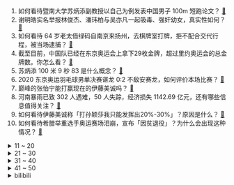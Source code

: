 1. 如何看待暨南大学苏炳添副教授以自己为例发表中国男子 100m 短跑论文？ [:link:](https://www.zhihu.com/question/476669367)
2. 谢明皓实名举报林俊杰、潘玮柏与吴亦凡一起吸毒、强奸幼女，真实性如何？ [:link:](https://www.zhihu.com/question/476619729)
3. 如何看待 64 岁老太借绿码自南京来扬州，去棋牌室打牌，拒不配合交代行程，被当场逮捕？ [:link:](https://www.zhihu.com/question/476087647)
4. 截至目前，中国队已经在东京奥运会上拿下29枚金牌，超过里约奥运会的总金牌数。你怎么看？ [:link:](https://www.zhihu.com/question/476762052)
5. 苏炳添 100 米 9 秒 83 是什么概念？ [:link:](https://www.zhihu.com/question/476576078)
6. 2020 东京奥运羽毛球男单决赛谌龙 0:2 不敌安赛龙，如何评价本场比赛？ [:link:](https://www.zhihu.com/question/476802376)
7. 巅峰的张怡宁能打赢现在的伊藤美诚吗？ [:link:](https://www.zhihu.com/question/356721490)
8. 河南暴雨已致 302 人遇难，50 人失踪，经济损失 1142.69 亿元，还有哪些信息值得关注？ [:link:](https://www.zhihu.com/question/476761481)
9. 如何看待伊藤美诚称「打孙颖莎我只能发挥出20%-30%」？原因是什么？ [:link:](https://www.zhihu.com/question/476328323)
10. 如何看待希腊举重选手奥运赛场泪崩，宣布「因贫退役」？为什么会出现这种情况？ [:link:](https://www.zhihu.com/question/476656778)
<details>
<summary>11 ~ 20</summary>

11. 如何以「凌晨三点，官方警报消息吵醒了你,消息内容是:“不要抬头看月亮”。」为开头写文章？ [:link:](https://www.zhihu.com/question/476658201)
12. 如何看待林俊杰方面委托律师发布的律师声明 ？有哪些关注点？ [:link:](https://www.zhihu.com/question/476625365)
13. 如何看待吴亦凡全网社交账号被注销，音乐作品被下架一事？ [:link:](https://www.zhihu.com/question/476605742)
14. 美国之音声称「在举国体制和民族主义夹缝中」，中国运动员没有退赛自由，这反映了什么样的偏见？ [:link:](https://www.zhihu.com/question/476704336)
15. 如何评价 2020 东京奥运会女篮小组赛收官战中国 74:62 取 3 连胜小组头名出线？ [:link:](https://www.zhihu.com/question/476757748)
16. 如何看待林俊杰、潘玮柏方就「吴亦凡」事件发布律师声明，称谴责一切侵权行为？ [:link:](https://www.zhihu.com/question/476635025)
17. 如何看待乌合麒麟新作《神明改造》？ [:link:](https://www.zhihu.com/question/476423755)
18. 有哪些大道至简、直击本质的句子？ [:link:](https://www.zhihu.com/question/466361764)
19. 如何看待印小天踩长城墙上跳舞拍视频，景区表示「属于不文明行为，也缺乏敬畏心」？ [:link:](https://www.zhihu.com/question/476510675)
20. 不顾健康赚钱，和每天平淡靠点小钱过日子，哪种是你愿意的？ [:link:](https://www.zhihu.com/question/465726151)
</details>
<details>
<summary>21 ~ 30</summary>

21. 如何看待 iQOO 8 不仅有 2K 高刷屏+ LTPO 技术，还用上了 E5 材质？ [:link:](https://www.zhihu.com/question/475867652)
22. 如何看待 2021 最新的世界五百强排名，小米位居 338名，比去年上升 84 位？ [:link:](https://www.zhihu.com/question/476702210)
23. 东京奥运会中国女排 2 胜 3 负结束征程，如何评价她们的表现？ [:link:](https://www.zhihu.com/question/476776540)
24. 武汉发现 7 名外来务工人员核酸检测阳性，具体情况是怎样的？还有哪些信息需要关注？ [:link:](https://www.zhihu.com/question/476715848)
25. 顺产该不该让老公陪进去？ [:link:](https://www.zhihu.com/question/334044785)
26. 如何看待《英雄联盟》职业选手 Ning 直播喊话 DYS 主播「有话当面讲」？ [:link:](https://www.zhihu.com/question/476605757)
27. 如何看待香港一男子看奥运侮辱国歌，成首个侮辱国歌罪被拘案例？ [:link:](https://www.zhihu.com/question/476501192)
28. 腾讯游戏坐拥经济、人才和技术，这么多年是否做出一款原创 3A 的作品？为什么？ [:link:](https://www.zhihu.com/question/475625594)
29. 女生哪些行为一看就没谈过恋爱？ [:link:](https://www.zhihu.com/question/274051741)
30. 如何看待梦龙被疑中外用料不同，国内版用植物油代替牛奶？全乳脂和植脂是衡量冰淇淋好坏的标准吗？ [:link:](https://www.zhihu.com/question/476597655)
</details>
<details>
<summary>31 ~ 40</summary>

31. 培训机构整顿，机构中小学生老师们接下来何去何从？ [:link:](https://www.zhihu.com/question/475968082)
32. 如何看待字节跳动 AI 实验室总监李磊入职 UCSB？ [:link:](https://www.zhihu.com/question/476449476)
33. 如果钓鱼进奥运会，会不会超越三大球成为最受中年人喜欢的运动？ [:link:](https://www.zhihu.com/question/476096991)
34. 如何看待 Rookie 深夜微博发文「对不起所有人」？ [:link:](https://www.zhihu.com/question/476610794)
35. 为什么现在很多讲女性独立的影视作品核心都在讲「男人靠不住」？真正好的女性主义表达是什么样的？ [:link:](https://www.zhihu.com/question/475930639)
36. 由于重庆新冠确诊病例曾前往西安旅游，西安已开始疫情防控，现在情况如何？ [:link:](https://www.zhihu.com/question/475716255)
37. 2020 东京奥运女排小组赛中国 3:0 阿根廷结束奥运征程，如何评价本场比赛？ [:link:](https://www.zhihu.com/question/476745843)
38. 复读是不是一个好的选择？ [:link:](https://www.zhihu.com/question/469798449)
39. 你有哪些给高中生的建议？ [:link:](https://www.zhihu.com/question/34684896)
40. 如何看待英国科研人员近日发布研究报告称「新冠病毒未来可能出现抗原漂移，致死率高达 35% 」？ [:link:](https://www.zhihu.com/question/476497087)
</details>
<details>
<summary>41 ~ 50</summary>

41. 七夕节送女朋友什么礼物？ [:link:](https://www.zhihu.com/question/63696401)
42. 今年上高一啦，请问有什么好的建议吗？ [:link:](https://www.zhihu.com/question/467877062)
43. 初三努力来的及吗？ [:link:](https://www.zhihu.com/question/476640846)
44. 男生学化妆，做化妆师怎么样，就业好吗？ [:link:](https://www.zhihu.com/question/422715120)
45. 高三还有一年的时间，再去努力还有可能吗？ [:link:](https://www.zhihu.com/question/475697252)
46. 如果在知道自己有能力生活的情况下可以选择不结婚吗？ [:link:](https://www.zhihu.com/question/471423149)
47. 2020 东京奥运场地自行车赛女子组团体争先赛中国队夺金，如何评价本场比赛？ [:link:](https://www.zhihu.com/question/476766015)
48. 如何踏入金融行业的中上阶层（在考虑多种因素的前提下）？ [:link:](https://www.zhihu.com/question/475110620)
49. 做酒店前台都见过什么奇葩客人？ [:link:](https://www.zhihu.com/question/466983707)
50. 辞职后暂时找不到工作，如何舒缓这种焦虑情绪？ [:link:](https://www.zhihu.com/question/475561448)
</details><details>
<summary>bilibili</summary>

1. 《 好 日 子 》 [:link:](//www.bilibili.com/video/BV1Yh411q7ds)
2. 吴亦凣最后的单曲《大碗牢饭》火热发布！！ [:link:](//www.bilibili.com/video/BV1kq4y1p7Ad)
3. “那天我做了一个梦，百年后的奥运赛场上，有中国人夺冠”—【奥运版 错位时空】 [:link:](//www.bilibili.com/video/BV1B64y1B7pT)
4. 乒 乒 乓 乓，笑疯了 [:link:](//www.bilibili.com/video/BV1qX4y1c7eN)
5. 伍六七第四季 [:link:](//www.bilibili.com/video/BV1V44y117NQ)
6. 史上最骚魔法师！(第五集) [:link:](//www.bilibili.com/video/BV1RA411A7TV)
7. 医生：什么？这伤者是日本裁判？ [:link:](//www.bilibili.com/video/BV1Vq4y197X8)
8. 朝阳警方：吴亦凡涉嫌强奸被刑拘 [:link:](//www.bilibili.com/video/BV1ff4y1G7zT)
9. 史上最离谱随机挑战，居然随机到去绵羊家蹭饭... [:link:](//www.bilibili.com/video/BV1664y1W7zS)
10. 外国粉丝听说吴亦凡被逮捕的真实感受 [:link:](//www.bilibili.com/video/BV1hy4y157FD)
<details>
<summary>11 ~ 20</summary>

11. 原 神 之 友(第二期) [:link:](//www.bilibili.com/video/BV1Dq4y1D7ip)
12. 看完七月新番，吓得我当场打开了剪辑软件！【泛式】 [:link:](//www.bilibili.com/video/BV1G3411r7en)
13. 听君一席话，如听一席话 [:link:](//www.bilibili.com/video/BV1d64y1x7wy)
14. 《 言 出 必 刑  》 [:link:](//www.bilibili.com/video/BV1Hv411J7JM)
15. 靴子落地，吴亦凡被抓了！ [:link:](//www.bilibili.com/video/BV1QQ4y1f7qS)
16. 实锤！欧洲新冠病毒由德堡流出 [:link:](//www.bilibili.com/video/BV1ay4y1j7Es)
17. 鉴刑网络热门吴亦凡粉丝迷惑言论【凡老师】 [:link:](//www.bilibili.com/video/BV1Fh411674u)
18. 全员喜剧人 [:link:](//www.bilibili.com/video/BV1eQ4y1f7we)
19. 中国代表团：我是来揍你的｜高燃踩点 [:link:](//www.bilibili.com/video/BV18o4y1S7gP)
20. 《文 明 观 猴》：ta们还在深情等待。 [:link:](//www.bilibili.com/video/BV1wh41167Er)
</details>
<details>
<summary>21 ~ 30</summary>

21. 史上最离谱奥运会 ！！没救了... [:link:](//www.bilibili.com/video/BV1BQ4y1f7Y4)
22. 《斗帝主》一场毁天灭地的决斗！ [:link:](//www.bilibili.com/video/BV1Fo4y1S7hx)
23. 杀疯了！这就是国家队的美貌吗？ [:link:](//www.bilibili.com/video/BV1uU4y1H7wL)
24. 开幕式为什么low，导演爆真相了，预算165亿到手只有10亿 [:link:](//www.bilibili.com/video/BV1M44y117EE)
25. 【散人】国产民俗恐怖《纸嫁衣2》 一生一世不分离（完结共4P） [:link:](//www.bilibili.com/video/BV18U4y1J7NS)
26. 18岁，200天，造了个机器人。 [:link:](//www.bilibili.com/video/BV1s44y1173e)
27. 吴亦凡粉丝去公安局探望了…… [:link:](//www.bilibili.com/video/BV1bo4y1S7Sr)
28. 【STN快报第五季48】恶灵恶灵东京奥运会 [:link:](//www.bilibili.com/video/BV1y44y117mH)
29. 刘华强不负众望拿下金牌！ [:link:](//www.bilibili.com/video/BV1QL411n7jB)
30. 华农兄弟：场地到期了，把能用的东西收拾一下，搬老家去 [:link:](//www.bilibili.com/video/BV1m341167yX)
</details>
<details>
<summary>31 ~ 40</summary>

31. 打破2021最恶心爱情片纪录！《盛夏未来》比《你的婚礼》更催吐 [:link:](//www.bilibili.com/video/BV1Sf4y1G7rG)
32. 小魔王虐哭伊藤美诚，东京奥运会阴间裁判没辙了？网友：日本国辱！ [:link:](//www.bilibili.com/video/BV1ff4y157n9)
33. 李云龙爱上小护士？光棍教人追女孩！《亮剑》P8 [:link:](//www.bilibili.com/video/BV16y4y157kt)
34. 【痛不欲生!】我成功纠正了31年的扁平足!(含自救方案) [:link:](//www.bilibili.com/video/BV1CM4y1N7NC)
35. “魔法”可不是凭空产生的，你需要付出代价！以灵魂之名，向神决战！ [:link:](//www.bilibili.com/video/BV1Zg41177v6)
36. 课本里这位中国诗人征服日本文坛几百年，天皇都是他粉丝！ [:link:](//www.bilibili.com/video/BV1io4y1Q7VZ)
37. 输了就滚蛋！ 下一个是谁？ [:link:](//www.bilibili.com/video/BV1zg411777p)
38. “当你那些欲望满足的时候，你真的能够快乐吗？” [:link:](//www.bilibili.com/video/BV1F64y147oD)
39. 【桥本大辉】裁 判 说 我 没 出 界 [:link:](//www.bilibili.com/video/BV1SV411p79a)
40. 《乒乒乓乓 天下无双》全11季（分p） [:link:](//www.bilibili.com/video/BV1if4y157fd)
</details>
<details>
<summary>41 ~ 50</summary>

41. 吴亦凡，被抓了，哈哈哈哈哈哈哈 [:link:](//www.bilibili.com/video/BV1rh411z7GY)
42. 【川普】只想再为你们舞一曲 - Dance Monkey【演奏鬼才Ziikos】 [:link:](//www.bilibili.com/video/BV1bw411R7bY)
43. 【鬼畜剧】甜蜜蜜 [:link:](//www.bilibili.com/video/BV1Ao4y1S7pu)
44. “你” [:link:](//www.bilibili.com/video/BV1fh411B7oZ)
45. 《  ⚡️ 大  碗  牢  面 ⚡️ 》 [:link:](//www.bilibili.com/video/BV1Mv411J7Aq)
46. CDC密档告诉世界：去德特里克堡，找回新冠起源的真相！ [:link:](//www.bilibili.com/video/BV1s44y117yF)
47. 勇 敢 客 服，不 怕 困 难 [:link:](//www.bilibili.com/video/BV1oP4y1s7Ub)
48. 《可露希尔的秘密档案》08话：重要设施发电站！ [:link:](//www.bilibili.com/video/BV1ug41177sb)
49. 北京2022年冬奥会场馆建设速览 [:link:](//www.bilibili.com/video/BV1v54y177Ug)
50. 这爱情故事，激动得我学了7天动画把他们画下来了 [:link:](//www.bilibili.com/video/BV1uU4y1J7qj)
</details>
<details>
<summary>51 ~ 60</summary>

51. 这一天天的，总是那么突然 [:link:](//www.bilibili.com/video/BV15f4y1L7Bb)
52. 一天不洗我就浑身难受！ [:link:](//www.bilibili.com/video/BV1eQ4y1f71M)
53. 《 只 要 是 日 语 就 画 风 突 变 》 [:link:](//www.bilibili.com/video/BV13q4y197uf)
54. 【寸土不让】八一建军节，我们有话要说（chang）！ [:link:](//www.bilibili.com/video/BV1pq4y1p7G9)
55. 这  是  迪  士  尼  在  逃  艾  莎  公  主？！ [:link:](//www.bilibili.com/video/BV1C44y117Bp)
56. 爱情片，那必须得死一个！ [:link:](//www.bilibili.com/video/BV12L411J7qT)
57. 我爸把厕所管理的很有秩序 [:link:](//www.bilibili.com/video/BV1mA411A7DR)
58. wyf：爷爷的低保吃绝户 [:link:](//www.bilibili.com/video/BV1fU4y1E7L4)
59. “东 京 欢 迎 你” [:link:](//www.bilibili.com/video/BV1bM4y1N7dg)
60. 女 排 自 由 人 预 定 : 许 昕（10分钟集锦，全程高能） [:link:](//www.bilibili.com/video/BV1Eb4y1z7uK)
</details>
<details>
<summary>61 ~ 70</summary>

61. 【时代少年团】“朱雀”造句游戏 [:link:](//www.bilibili.com/video/BV1W64y1B7DR)
62. ⚡电 鳗 越 狱 记⚡ [:link:](//www.bilibili.com/video/BV11g41177E2)
63. 吃火鸡面后不吸嘴挑战！！！！ [:link:](//www.bilibili.com/video/BV13A411P7mi)
64. 吴亦凡涉嫌强奸多名女性被刑拘，我国将如何对他定罪量刑 [:link:](//www.bilibili.com/video/BV1JP4y1x7bY)
65. 世界首款东方主题开放世界游戏《幻想乡世界》初宣PV [:link:](//www.bilibili.com/video/BV1wb4y1z77m)
66. 杀人还要诛心？是不是骂的有点过了啊？ [:link:](//www.bilibili.com/video/BV18b4y1z7vi)
67. 《 我 们 俩 》 [:link:](//www.bilibili.com/video/BV1sw411R79m)
68. 当年火遍网吧的射怪物游戏，真结局到底是什么？？ [:link:](//www.bilibili.com/video/BV1zb4y1r7Qv)
69. 你那是想看奥运会吗？我都不好意思点破你！ [:link:](//www.bilibili.com/video/BV15o4y1Q7HF)
70. 吴亦凡刑拘笑话 [:link:](//www.bilibili.com/video/BV1gq4y1n7su)
</details>
<details>
<summary>71 ~ 80</summary>

71. 被 拿 捏 了 [:link:](//www.bilibili.com/video/BV1TP4y1x7Zr)
72. 评分6.0！开局拉胯！特利迦奥特曼到底出了什么问题？ [:link:](//www.bilibili.com/video/BV1wv411K7qX)
73. 瓜保熟！用“西瓜”演奏《植物大战僵尸》BGM [:link:](//www.bilibili.com/video/BV14b4y1z7za)
74. 日本媒体称水谷隼金银铜牌为大满贯 马龙：？  4-0横扫伊藤美诚，某媒体：爆冷 惜败！日本网友：中国乒乓的强度在异次元 [:link:](//www.bilibili.com/video/BV1W64y1x7Kz)
75. 【原神】...卧槽 [:link:](//www.bilibili.com/video/BV1gA411P7L7)
76. 【奥恰洛夫】当记者聊起马龙，他整个人傻笑哈哈！ [:link:](//www.bilibili.com/video/BV1jo4y1S7t7)
77. 当玩家完成「主人的命令」后就会获得“奖励”!? [:link:](//www.bilibili.com/video/BV1Kg411E7gb)
78. 水视频 [:link:](//www.bilibili.com/video/BV1nq4y1X7js)
79. 给大家表演一下阿拉伯悍匪 [:link:](//www.bilibili.com/video/BV1H54y1J7YZ)
80. 29岁，瞒着父母，终于给自己买了一个老破小。 [:link:](//www.bilibili.com/video/BV1RU4y1E79N)
</details>
<details>
<summary>81 ~ 90</summary>

81. 深扒吴亦凡还做了什么 [:link:](//www.bilibili.com/video/BV17q4y1p7tN)
82. 大瓜爆出！吴亦凡还涉毒，审理时哭诉：“我真的不知道，我就是第一次” [:link:](//www.bilibili.com/video/BV1z64y1W7jE)
83. 智商税雪糕？这些超级离谱的雪糕真的可么？#第二弹！ [:link:](//www.bilibili.com/video/BV1gP4y1x7wq)
84. 学 会 说 不 [:link:](//www.bilibili.com/video/BV1t44y117Uo)
85. 如何用里奥斯击败卡修斯！ [:link:](//www.bilibili.com/video/BV1QM4y1N72M)
86. 499克黄金 复原“电视堆”黄金面具 [:link:](//www.bilibili.com/video/BV18M4y1N7H9)
87. 狸花猫与英短猫的小孩，从出生到拆家的80天。 [:link:](//www.bilibili.com/video/BV1XA411A7Qn)
88. 【全明星】I Knew You Were Trouble - 鬼畜从未没落 [:link:](//www.bilibili.com/video/BV1Tq4y1p7EZ)
89. 300w粉丝up主居然开这个车？视角姬的新车是。。。 [:link:](//www.bilibili.com/video/BV1FX4y1F78U)
90. 靠谱盘点128：何去何从？IG时隔七年无缘季后赛，Kid：就是Theshy的问题！ [:link:](//www.bilibili.com/video/BV1144y117eg)
</details>
<details>
<summary>91 ~ 100</summary>

91. 【特效乒乓球】张继科打爆水谷隼，小日子不过了！ [:link:](//www.bilibili.com/video/BV13A411P7e1)
92. 【睡前消息308】废掉补习班，“教育黑市”繁荣怎么办？ [:link:](//www.bilibili.com/video/BV1U64y1B75k)
93. 乒 乓 球 女 子 单 打 【东京奥运会】 [:link:](//www.bilibili.com/video/BV1uv411J7cH)
94. 加油小仙翻唱《少年》——90后肾衰竭女生的自我救赎，我要成为一名合格的up主，唱歌赚钱 [:link:](//www.bilibili.com/video/BV1fL411J7pk)
95. 当整个世界无法对你「造成伤害」!! [:link:](//www.bilibili.com/video/BV1UM4y1N7CV)
96. 全网首发！μ版锤僵尸我居然无损通关了？！ [:link:](//www.bilibili.com/video/BV1Cf4y1G7j2)
97. 【家庭合睦】被窝偷偷打游戏被发现！？ [:link:](//www.bilibili.com/video/BV15o4y1S7pR)
98. 每个眼神都是戏！忍辱负重十几年，再次归来仍是王者《绝命毒师》第四季7-8 [:link:](//www.bilibili.com/video/BV1UA411A7Jg)
99. “𝓘'𝓶 𝓳𝓾𝓼𝓽 𝓪 𝓚𝓲𝓭” [:link:](//www.bilibili.com/video/BV1Wv411J7N4)
100. 新版本98k究极加强！栓狙强无敌！连狙大削弱！枪械测评十三赛季第一轮更新！ [:link:](//www.bilibili.com/video/BV1Ah41167gA)
</details></details>
